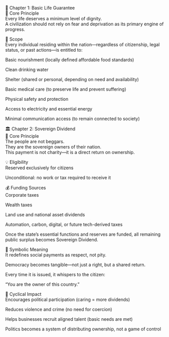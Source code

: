 📜 Chapter 1: Basic Life Guarantee<br/>
🌱 Core Principle<br/>
Every life deserves a minimum level of dignity.<br/>
A civilization should not rely on fear and deprivation as its primary engine of progress.<br/>

📌 Scope<br/>
Every individual residing within the nation—regardless of citizenship, legal status, or past actions—is entitled to:<br/>

Basic nourishment (locally defined affordable food standards)<br/>

Clean drinking water<br/>

Shelter (shared or personal, depending on need and availability)<br/>

Basic medical care (to preserve life and prevent suffering)<br/>

Physical safety and protection<br/>

Access to electricity and essential energy<br/>

Minimal communication access (to remain connected to society)<br/>



🏛️ Chapter 2: Sovereign Dividend<br/>
🌟 Core Principle<br/>
The people are not beggars.<br/>
They are the sovereign owners of their nation.<br/>
This payment is not charity—it is a direct return on ownership.<br/>

💡 Eligibility<br/>
Reserved exclusively for citizens<br/>

Unconditional: no work or tax required to receive it<br/>



💰 Funding Sources<br/>
Corporate taxes<br/>

Wealth taxes<br/>

Land use and national asset dividends<br/>

Automation, carbon, digital, or future tech-derived taxes<br/>

Once the state’s essential functions and reserves are funded, all remaining public surplus becomes Sovereign Dividend.<br/>

💬 Symbolic Meaning<br/>
It redefines social payments as respect, not pity.<br/>

Democracy becomes tangible—not just a right, but a shared return.<br/>

Every time it is issued, it whispers to the citizen:<br/>

“You are the owner of this country.”<br/>

🔁 Cyclical Impact<br/>
Encourages political participation (caring = more dividends)<br/>

Reduces violence and crime (no need for coercion)<br/>

Helps businesses recruit aligned talent (basic needs are met)<br/>

Politics becomes a system of distributing ownership, not a game of control<br/>
